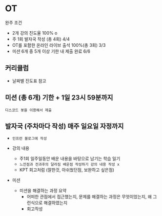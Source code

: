 # OT

완주 조건

-   2개 강의 진도율 100% o
-   주 1회 발자국 작성 (총 4회) 4/4
-   OT를 포함한 온라인 라이브 출석 100%(총 3회) 3/3
-   미션 6개 중 5개 이상 기한 내 제출 완료 6/6

## 커리큘럼

-   날짜별 진도표 참고

## 미션 (총 6개) 기한 + 1일 23시 59분까지

`디스코드 봇을 이용해서 제출`

## 발자국 (주차마다 작성) 매주 일요일 자정까지

-   `인프런 블로그에 작성`
-   강의 내용

    -   주1회 일주일동안 배운 내용을 바탕으로 남기는 학습 일기
    -   `느낀점과 전과후의 달라짐 배운점 작성하기 강의 내용 작성 x`
    -   KPT 회고처럼 (잘한것, 아쉬웠던점, 보완하고 싶은점)

-   미션
    -   미션을 해결하는 과정 요약
        -   어떠한 관점에서 접근했는지, 문제를 해결하는 과정은 무엇이었는지, 왜 그런식으로 해결하였는지
        -   회고작성
